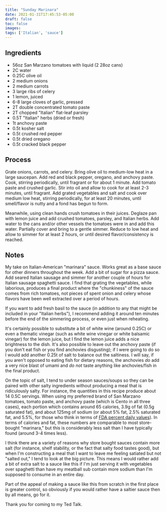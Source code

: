 ```yaml
---
title: "Sunday Marinara"
date: 2021-01-31T17:45:53-05:00
draft: false
toc: false
images:
tags: ['Italian', 'sauce']
---
```


## Ingredients

- 56oz San Marzano tomatoes with liquid (2 28oz cans)
- 2C water
- 0.25C olive oil
- 2 medium onions
- 2 medium carrots
- 3 large ribs of celery
- 1 lemon, juiced
- 6-8 large cloves of garlic, pressed
- 2T double concentrated tomato paste
- 2T chopped "Italian" flat-leaf parsley
- 0.5T "Italian" herbs (dried or fresh)
- 1t anchovy paste
- 0.5t kosher salt
- 0.5t crushed red pepper
- 0.5t dried oregano
- 0.5t cracked black pepper

## Process

Grate onions, carrots, and celery. Bring olive oil to medium-low heat in
a large saucepan. Add red and black pepper, oregano, and anchovy paste.
Cook, stirring periodically, until fragrant or for about 1 minute. Add
tomato paste and crushed garlic. Stir into oil and allow to cook for at
least 2-3 minutes, until fragrant. Add grated vegetables and salt and
cook over medium low heat, stirring periodically, for at least 20
minutes, until smell/flavor is nutty and a fond has begun to form.

Meanwhile, using clean hands crush tomatoes in their juices. Deglaze pan
with lemon juice and add crushed tomatoes, parsley, and Italian herbs.
Add water to the cans and/or other vessels the tomatoes were in and add
this water. Partially cover and bring to a gentle simmer. Reduce to low
heat and allow to simmer for at least 2 hours, or until desired
flavor/consistency is reached.

## Notes

My take on Italian-American "marinara" sauce. Works great as a base
sauce for other dinners throughout the week. Add a bit of sugar for a
pizza sauce. Add seared Italian sausage and simmer for another couple of
hours for Italian sausage spaghetti sauce. I find that grating the
vegetables, while laborious, produces a final product where the
"chunkiness" of the sauce comes from rich tomatoes, not pieces of spent
onion and celery whose flavors have been well extracted over a period of
hours.

If you want to add fresh basil to the sauce (in addition to any that
might be included in your "Italian herbs"), I recommend adding it around
ten minutes before the end of the simmering process, or even just when
reheating.

It's certainly possible to substitute a bit of white wine (around 0.25C)
or even a thematic vinegar (such as white wine vinegar or white balsamic
vinegar) for the lemon juice, but I find the lemon juice adds a nice
brightness to the dish. It's also possible to leave out the anchovy
paste (if you don't eat fish or you find anchovies disgusting); if I
were going to do so I would add another 0.25t of salt to balance out the
saltiness. I will say, if you aren't opposed to eating fish for dietary
reasons, the anchovies *do* add a very nice blast of umami and *do not*
taste anything like anchovies/fish in the final product.

On the topic of salt, I tend to under season sauces/soups so they can be
paired with other salty ingredients without producing a meal that is
ridiculously salty. For instance, the quantities in this recipe produce
about 14 0.5C servings. When using my preferred brand of San Marzano
tomatoes, tomato paste, and anchovy paste (which is Cento in all three
cases), each portion which contains around 65 calories, 3.9g of fat
(0.5g saturated fat), and about 125mg of sodium (or about 5% fat, 2.5%
saturated fat, and 5.5%, for those who think in terms of [FDA percent
daily values]). In terms of calories and fat, these numbers are
comparable to most store-bought "marinara," but this is considerably
less salt than I have typically found (around 3-4 times less).

I think there are a variety of reasons why store bought sauces contain
more salt (for instance, shelf stability, or the fact that salty food
tastes good), but when I'm constructing a meal that I want to leave me
feeling satiated but not "salted out," I tend to look at the big
picture. This means I would rather add a bit of extra salt to a sauce
like this if I'm just serving it with vegetables over spaghetti than
have my meatball sub contain more sodium than I'm supposed to consume in
an entire day.

Part of the appeal of making a sauce like this from scratch in the first
place is greater control, so obviously if you would rather have a
saltier sauce then by all means, go for it.

Thank you for coming to my Ted Talk.

[FDA percent daily values]: https://en.wikipedia.org/wiki/Reference_Daily_Intake
